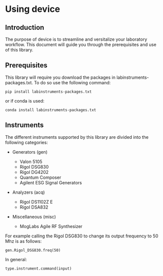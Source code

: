 # Using device 

## Introduction

The purpose of device is to streamline and versitalize your laboratory workflow. This document will guide you through the prerequisites and use of this library.

## Prerequisites

This library will require you download the packages in labinstruments-packages.txt. To do so use the following command:

    pip install labinstruments-packages.txt
    
or if conda is used:

    conda install labinstruments-packages.txt
    
## Instruments 

The different instruments supported by this library are divided into the following categories:

* Generators (gen)
    * Valon 5105
    * Rigol DSG830
    * Rigol DG4202
    * Quantum Composer
    * Agilent ESG Signal Generators
    
* Analyzers (acq)
    * Rigol DS1102Z E
    * Rigol DSA832
    
* Miscellaneous (misc)
    * MogLabs Agile RF Synthesizer
    
For example calling the Rigol DSG830 to change its output frequency to 50 Mhz is as follows:

    gen.Rigol_DSG830.freq(50)
    
In general:

    type.instrument.command(input)
